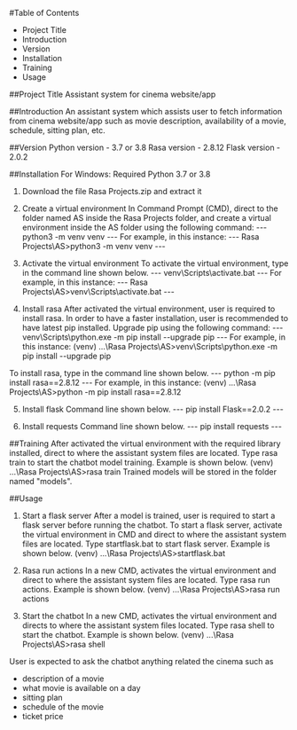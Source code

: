 #Table of Contents
* Project Title
* Introduction
* Version
* Installation
* Training
* Usage


##Project Title
Assistant system for cinema website/app


##Introduction
An assistant system which assists user to fetch information from cinema website/app such as movie description, availability of a movie, schedule, sitting plan, etc.


##Version
Python version - 3.7 or 3.8
Rasa version - 2.8.12
Flask version - 2.0.2


##Installation
For Windows:
Required Python 3.7 or 3.8

1. Download the file Rasa Projects.zip and extract it

2. Create a virtual environment
In Command Prompt (CMD), direct to the folder named AS inside the Rasa Projects folder, and create a virtual environment inside the AS folder using the following command:
--- python3 -m venv venv ---
For example, in this instance:
--- Rasa Projects\AS>python3 -m venv venv ---

3. Activate the virtual environment
To activate the virtual environment, type in the command line shown below.
--- venv\Scripts\activate.bat ---
For example, in this instance:
--- Rasa Projects\AS>venv\Scripts\activate.bat ---

4. Install rasa
After activated the virtual environment, user is required to install rasa. 
In order to have a faster installation, user is recommended to have latest pip installed.
Upgrade pip using the following command:
--- venv\Scripts\python.exe -m pip install --upgrade pip ---
For example, in this instance:
(venv) ...\Rasa Projects\AS>venv\Scripts\python.exe -m pip install --upgrade pip

To install rasa, type in the command line shown below.
--- python -m pip install rasa==2.8.12 ---
For example, in this instance:
(venv) ...\Rasa Projects\AS>python -m pip install rasa==2.8.12

5. Install flask
Command line shown below.
--- pip install Flask==2.0.2 ---

6. Install requests
Command line shown below.
--- pip install requests ---


##Training
After activated the virtual environment with the required library installed, direct to where the assistant system files are located.
Type rasa train to start the chatbot model training.
Example is shown below.
(venv) ...\Rasa Projects\AS>rasa train
Trained models will be stored in the folder named "models".


##Usage
1. Start a flask server
After a model is trained, user is required to start a flask server before running the chatbot.
To start a flask server, activate the virtual environment in CMD and direct to where the assistant system files are located.
Type startflask.bat to start flask server.
Example is shown below.
(venv) ...\Rasa Projects\AS>startflask.bat

2. Rasa run actions
In a new CMD, activates the virtual environment and direct to where the assistant system files are located.
Type rasa run actions.
Example is shown below.
(venv) ...\Rasa Projects\AS>rasa run actions

3. Start the chatbot
In a new CMD, activates the virtual environment and directs to where the assistant system files located.
Type rasa shell to start the chatbot.
Example is shown below.
(venv) ...\Rasa Projects\AS>rasa shell

User is expected to ask the chatbot anything related the cinema such as 
- description of a movie
- what movie is available on a day
- sitting plan
- schedule of the movie 
- ticket price
